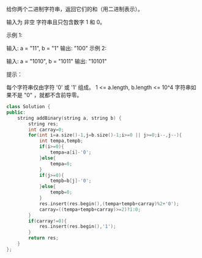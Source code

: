 给你两个二进制字符串，返回它们的和（用二进制表示）。

输入为 非空 字符串且只包含数字 1 和 0。

 

示例 1:

输入: a = "11", b = "1"
输出: "100"
示例 2:

输入: a = "1010", b = "1011"
输出: "10101"


提示：

每个字符串仅由字符 '0' 或 '1' 组成。
1 <= a.length, b.length <= 10^4
字符串如果不是 "0" ，就都不含前导零。

```cpp
class Solution {
public:
    string addBinary(string a, string b) {
        string res;
        int carray=0;
        for(int i=a.size()-1,j=b.size()-1;i>=0 || j>=0;i--,j--){
            int tempa,tempb;
            if(i>=0){
                tempa=a[i]-'0';
            }else{
                tempa=0;
            }
            if(j>=0){
                tempb=b[j]-'0';
            }else{
                tempb=0;
            }
            res.insert(res.begin(),(tempa+tempb+carray)%2+'0');
            carray=((tempa+tempb+carray)>=2)?1:0;
        }
        if(carray!=0){
            res.insert(res.begin(),'1');
        }
        return res;
    }
};
```

